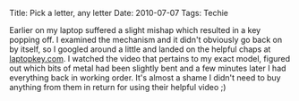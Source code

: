 Title: Pick a letter, any letter
Date: 2010-07-07
Tags: Techie

Earlier on my laptop suffered a slight mishap which resulted in a key popping off. I examined the mechanism and it didn't obviously go back on by itself, so I googled around a little and landed on the helpful chaps at [laptopkey.com](http://www.laptopkey.com/installation_guides.php). I watched the video that pertains to my exact model, figured out which bits of metal had been slightly bent and a few minutes later I had everything back in working order.
It's almost a shame I didn't need to buy anything from them in return for using their helpful video ;)
